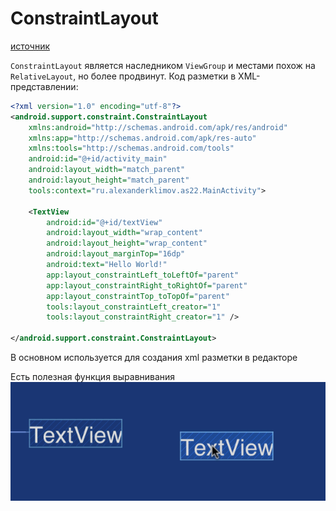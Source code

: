 # ConstraintLayout

[источник](https://developer.alexanderklimov.ru/android/layout/constraintlayout.php)

`ConstraintLayout` является наследником `ViewGroup` и местами похож на `RelativeLayout`, но более продвинут. Код разметки в XML-представлении:

```xml
<?xml version="1.0" encoding="utf-8"?>
<android.support.constraint.ConstraintLayout 
    xmlns:android="http://schemas.android.com/apk/res/android"
    xmlns:app="http://schemas.android.com/apk/res-auto"
    xmlns:tools="http://schemas.android.com/tools"
    android:id="@+id/activity_main"
    android:layout_width="match_parent"
    android:layout_height="match_parent"
    tools:context="ru.alexanderklimov.as22.MainActivity">

    <TextView
        android:id="@+id/textView"
        android:layout_width="wrap_content"
        android:layout_height="wrap_content"
        android:layout_marginTop="16dp"
        android:text="Hello World!"
        app:layout_constraintLeft_toLeftOf="parent"
        app:layout_constraintRight_toRightOf="parent"
        app:layout_constraintTop_toTopOf="parent"
        tools:layout_constraintLeft_creator="1"
        tools:layout_constraintRight_creator="1" />

</android.support.constraint.ConstraintLayout>
```

В основном используется для создания xml разметки в редакторе

Есть полезная функция выравнивания
![image](./images/constraint_layout.gif)
